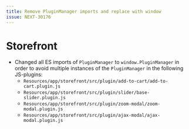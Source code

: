 ```yaml
---
title: Remove PluginManager imports and replace with window
issue: NEXT-30176
---
```

# Storefront
* Changed all ES imports of `PluginManager` to `window.PluginManager` in order to avoid multiple instances of the `PluginManager` in the following JS-plugins:
    * `Resources/app/storefront/src/plugin/add-to-cart/add-to-cart.plugin.js`
    * `Resources/app/storefront/src/plugin/slider/base-slider.plugin.js`
    * `Resources/app/storefront/src/plugin/zoom-modal/zoom-modal.plugin.js`
    * `Resources/app/storefront/src/plugin/ajax-modal/ajax-modal.plugin.js`
